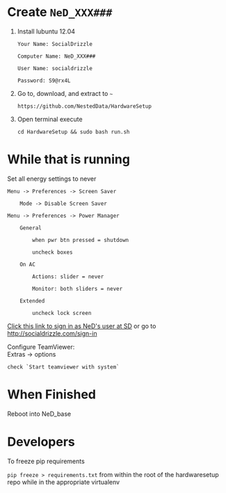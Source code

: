 # Create `NeD_XXX###`

1. Install lubuntu 12.04

	`Your Name: SocialDrizzle`

	`Computer Name: NeD_XXX###`
	
	`User Name: socialdrizzle `
	
	`Password: S9@rx4L`
	
2. Go to, download, and extract to `~`

	`https://github.com/NestedData/HardwareSetup`
	
3. Open terminal execute 

	`cd HardwareSetup && sudo bash run.sh`
	
# While that is running
	
Set all energy settings to never

	Menu -> Preferences -> Screen Saver
	
		Mode -> Disable Screen Saver
		
	Menu -> Preferences -> Power Manager
	
		General
		
			when pwr btn pressed = shutdown
			
			uncheck boxes
			
		On AC
		
			Actions: slider = never
			
			Monitor: both sliders = never
			
		Extended
		
			uncheck lock screen

[Click this link to sign in as NeD's user at SD](http://socialdrizzle.com/sign-in) or go to  http://socialdrizzle.com/sign-in

Configure TeamViewer:	
	Extras -> options
	
	check `Start teamviewer with system`
	
	
# When Finished

Reboot into NeD_base



# Developers

To freeze pip requirements

`pip freeze > requirements.txt` from within the root of the hardwaresetup repo while in the appropriate virtualenv

